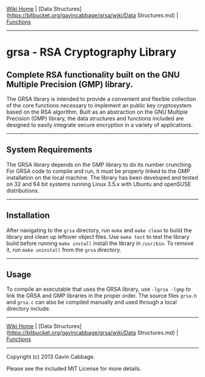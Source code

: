 [Wiki Home](https://bitbucket.org/gavincabbage/grsa/wiki/Home.md) | [Data Structures](https://bitbucket.org/gavincabbage/grsa/wiki/Data Structures.md) | [Functions](https://bitbucket.org/gavincabbage/grsa/wiki/Functions.md)

---

# grsa - RSA Cryptography Library

## Complete RSA functionality built on the GNU Multiple Precision (GMP) library.

The GRSA library is intended to provide a convenient and flexible collection of the core functions necessary to implement an
public key cryptosystem based on the RSA algorithm. Built as an abstraction on the GNU Multiple Precision (GMP) library, the
data structures and functions included are designed to easily integrate secure encryption in a variety of applications.

---

## System Requirements

The GRSA library depends on the GMP library to do its number crunching. For GRSA code to compile and run, it must be properly
linked to the GMP installation on the local machine. The library has been developed and tested on 32 and 64 bit systems 
running Linux 3.5.x with Ubuntu and openSUSE distributions. 

---

## Installation

After navigating to the `grsa` directory, run `make` and `make clean` to build the library and clean up leftover object files.
Use `make test` to test the library build before running `make install` install the library in `/usr/bin`. To remove it, 
run `make uninstall` from the `grsa` directory. 

---

## Usage

To compile an executable that uses the GRSA library, use `-lgrsa -lgmp` to link the GRSA and GMP libraries in the proper
order. The source files `grsa.h` and `grsa.c` can also be compiled manually and used through a local directory include.

---

[Wiki Home](https://bitbucket.org/gavincabbage/grsa/wiki/Home.md) | [Data Structures](https://bitbucket.org/gavincabbage/grsa/wiki/Data Structures.md) | [Functions](https://bitbucket.org/gavincabbage/grsa/wiki/Functions.md)

---

Copyright (c) 2013 Gavin Cabbage. 

Please see the included MIT License for more details.